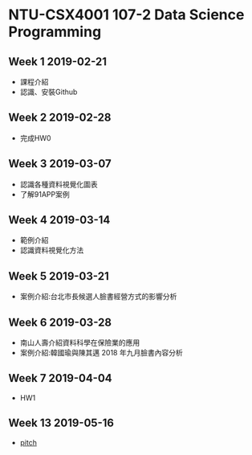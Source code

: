 # NTU-CSX4001 107-2 Data Science Programming

## Week 1 2019-02-21
- 課程介紹
- 認識、安裝Github

## Week 2 2019-02-28
- 完成HW0

## Week 3 2019-03-07
- 認識各種資料視覺化圖表
- 了解91APP案例

## Week 4 2019-03-14
- 範例介紹
- 認識資料視覺化方法

## Week 5 2019-03-21
- 案例介紹:台北市長候選人臉書經營方式的影響分析

## Week 6 2019-03-28
- 南山人壽介紹資料科學在保險業的應用
- 案例介紹:韓國瑜與陳其邁 2018 年九月臉書內容分析

## Week 7 2019-04-04
- HW1

## Week 13 2019-05-16
- [pitch](https://docs.google.com/presentation/d/1-SP0ZEXnFupWe2fMbuB70RskdlhvVafnFSC-eIz_8Ug/edit?fbclid=IwAR2IS65bN28omLqw1fPEWbQHdXz8lKL6wRxOzSZ1_wJ8Pp1rz9tIDEC6qa0#slide=id.g5a27c366fc_0_349)

